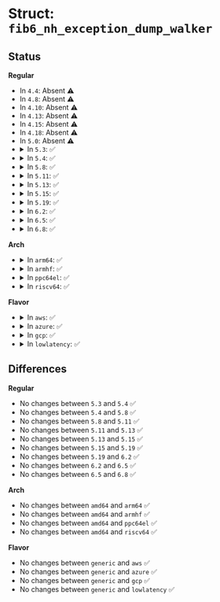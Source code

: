 # Struct: <code>fib6_nh_exception_dump_walker</code>

## Status
<b>Regular</b>
<ul>
<li>
In <code>4.4</code>: Absent ⚠️
</li>
<li>
In <code>4.8</code>: Absent ⚠️
</li>
<li>
In <code>4.10</code>: Absent ⚠️
</li>
<li>
In <code>4.13</code>: Absent ⚠️
</li>
<li>
In <code>4.15</code>: Absent ⚠️
</li>
<li>
In <code>4.18</code>: Absent ⚠️
</li>
<li>
In <code>5.0</code>: Absent ⚠️
</li>
<li>
<details>
<summary>In <code>5.3</code>: ✅</summary>

```c
struct fib6_nh_exception_dump_walker {
    struct rt6_rtnl_dump_arg *dump;
    struct fib6_info *rt;
    unsigned int flags;
    unsigned int skip;
    unsigned int count;
};
```
</details>
</li>
<li>
<details>
<summary>In <code>5.4</code>: ✅</summary>

```c
struct fib6_nh_exception_dump_walker {
    struct rt6_rtnl_dump_arg *dump;
    struct fib6_info *rt;
    unsigned int flags;
    unsigned int skip;
    unsigned int count;
};
```
</details>
</li>
<li>
<details>
<summary>In <code>5.8</code>: ✅</summary>

```c
struct fib6_nh_exception_dump_walker {
    struct rt6_rtnl_dump_arg *dump;
    struct fib6_info *rt;
    unsigned int flags;
    unsigned int skip;
    unsigned int count;
};
```
</details>
</li>
<li>
<details>
<summary>In <code>5.11</code>: ✅</summary>

```c
struct fib6_nh_exception_dump_walker {
    struct rt6_rtnl_dump_arg *dump;
    struct fib6_info *rt;
    unsigned int flags;
    unsigned int skip;
    unsigned int count;
};
```
</details>
</li>
<li>
<details>
<summary>In <code>5.13</code>: ✅</summary>

```c
struct fib6_nh_exception_dump_walker {
    struct rt6_rtnl_dump_arg *dump;
    struct fib6_info *rt;
    unsigned int flags;
    unsigned int skip;
    unsigned int count;
};
```
</details>
</li>
<li>
<details>
<summary>In <code>5.15</code>: ✅</summary>

```c
struct fib6_nh_exception_dump_walker {
    struct rt6_rtnl_dump_arg *dump;
    struct fib6_info *rt;
    unsigned int flags;
    unsigned int skip;
    unsigned int count;
};
```
</details>
</li>
<li>
<details>
<summary>In <code>5.19</code>: ✅</summary>

```c
struct fib6_nh_exception_dump_walker {
    struct rt6_rtnl_dump_arg *dump;
    struct fib6_info *rt;
    unsigned int flags;
    unsigned int skip;
    unsigned int count;
};
```
</details>
</li>
<li>
<details>
<summary>In <code>6.2</code>: ✅</summary>

```c
struct fib6_nh_exception_dump_walker {
    struct rt6_rtnl_dump_arg *dump;
    struct fib6_info *rt;
    unsigned int flags;
    unsigned int skip;
    unsigned int count;
};
```
</details>
</li>
<li>
<details>
<summary>In <code>6.5</code>: ✅</summary>

```c
struct fib6_nh_exception_dump_walker {
    struct rt6_rtnl_dump_arg *dump;
    struct fib6_info *rt;
    unsigned int flags;
    unsigned int skip;
    unsigned int count;
};
```
</details>
</li>
<li>
<details>
<summary>In <code>6.8</code>: ✅</summary>

```c
struct fib6_nh_exception_dump_walker {
    struct rt6_rtnl_dump_arg *dump;
    struct fib6_info *rt;
    unsigned int flags;
    unsigned int skip;
    unsigned int count;
};
```
</details>
</li>
</ul>
<b>Arch</b>
<ul>
<li>
<details>
<summary>In <code>arm64</code>: ✅</summary>

```c
struct fib6_nh_exception_dump_walker {
    struct rt6_rtnl_dump_arg *dump;
    struct fib6_info *rt;
    unsigned int flags;
    unsigned int skip;
    unsigned int count;
};
```
</details>
</li>
<li>
<details>
<summary>In <code>armhf</code>: ✅</summary>

```c
struct fib6_nh_exception_dump_walker {
    struct rt6_rtnl_dump_arg *dump;
    struct fib6_info *rt;
    unsigned int flags;
    unsigned int skip;
    unsigned int count;
};
```
</details>
</li>
<li>
<details>
<summary>In <code>ppc64el</code>: ✅</summary>

```c
struct fib6_nh_exception_dump_walker {
    struct rt6_rtnl_dump_arg *dump;
    struct fib6_info *rt;
    unsigned int flags;
    unsigned int skip;
    unsigned int count;
};
```
</details>
</li>
<li>
<details>
<summary>In <code>riscv64</code>: ✅</summary>

```c
struct fib6_nh_exception_dump_walker {
    struct rt6_rtnl_dump_arg *dump;
    struct fib6_info *rt;
    unsigned int flags;
    unsigned int skip;
    unsigned int count;
};
```
</details>
</li>
</ul>
<b>Flavor</b>
<ul>
<li>
<details>
<summary>In <code>aws</code>: ✅</summary>

```c
struct fib6_nh_exception_dump_walker {
    struct rt6_rtnl_dump_arg *dump;
    struct fib6_info *rt;
    unsigned int flags;
    unsigned int skip;
    unsigned int count;
};
```
</details>
</li>
<li>
<details>
<summary>In <code>azure</code>: ✅</summary>

```c
struct fib6_nh_exception_dump_walker {
    struct rt6_rtnl_dump_arg *dump;
    struct fib6_info *rt;
    unsigned int flags;
    unsigned int skip;
    unsigned int count;
};
```
</details>
</li>
<li>
<details>
<summary>In <code>gcp</code>: ✅</summary>

```c
struct fib6_nh_exception_dump_walker {
    struct rt6_rtnl_dump_arg *dump;
    struct fib6_info *rt;
    unsigned int flags;
    unsigned int skip;
    unsigned int count;
};
```
</details>
</li>
<li>
<details>
<summary>In <code>lowlatency</code>: ✅</summary>

```c
struct fib6_nh_exception_dump_walker {
    struct rt6_rtnl_dump_arg *dump;
    struct fib6_info *rt;
    unsigned int flags;
    unsigned int skip;
    unsigned int count;
};
```
</details>
</li>
</ul>

## Differences
<b>Regular</b>
<ul>
<li>
No changes between <code>5.3</code> and <code>5.4</code> ✅
</li>
<li>
No changes between <code>5.4</code> and <code>5.8</code> ✅
</li>
<li>
No changes between <code>5.8</code> and <code>5.11</code> ✅
</li>
<li>
No changes between <code>5.11</code> and <code>5.13</code> ✅
</li>
<li>
No changes between <code>5.13</code> and <code>5.15</code> ✅
</li>
<li>
No changes between <code>5.15</code> and <code>5.19</code> ✅
</li>
<li>
No changes between <code>5.19</code> and <code>6.2</code> ✅
</li>
<li>
No changes between <code>6.2</code> and <code>6.5</code> ✅
</li>
<li>
No changes between <code>6.5</code> and <code>6.8</code> ✅
</li>
</ul>
<b>Arch</b>
<ul>
<li>
No changes between <code>amd64</code> and <code>arm64</code> ✅
</li>
<li>
No changes between <code>amd64</code> and <code>armhf</code> ✅
</li>
<li>
No changes between <code>amd64</code> and <code>ppc64el</code> ✅
</li>
<li>
No changes between <code>amd64</code> and <code>riscv64</code> ✅
</li>
</ul>
<b>Flavor</b>
<ul>
<li>
No changes between <code>generic</code> and <code>aws</code> ✅
</li>
<li>
No changes between <code>generic</code> and <code>azure</code> ✅
</li>
<li>
No changes between <code>generic</code> and <code>gcp</code> ✅
</li>
<li>
No changes between <code>generic</code> and <code>lowlatency</code> ✅
</li>
</ul>

